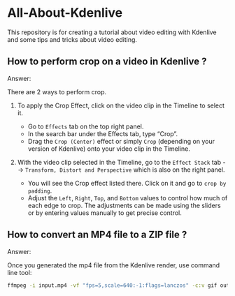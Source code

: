 # All-About-Kdenlive
This repository is for creating a tutorial about video editing with Kdenlive and some tips and tricks about video editing.

## How to perform crop on a video in Kdenlive ?
Answer:

There are 2 ways to perform crop.

1. To apply the Crop Effect, click on the video clip in the Timeline to select it.
   - Go to `Effects` tab on the top right panel.
   - In the search bar under the Effects tab, type “Crop”.
   - Drag the `Crop (Center)` effect or simply `Crop` (depending on your version of Kdenlive) onto your video clip in the Timeline.

2. With the video clip selected in the Timeline, go to the `Effect Stack` tab --> `Transform, Distort and Perspective` which is also on the right panel.
   - You will see the Crop effect listed there. Click on it and go to `crop by padding`.
   - Adjust the `Left`, `Right`, `Top`, and `Bottom` values to control how much of each edge to crop. The adjustments can be made using the sliders or by entering values manually to get precise control.

## How to convert an MP4 file to a ZIP file ?
Answer:

Once you generated the mp4 file from the Kdenlive render, use command line tool:
```bash
ffmpeg -i input.mp4 -vf "fps=5,scale=640:-1:flags=lanczos" -c:v gif output.gif
```
